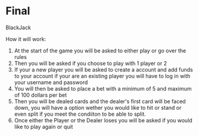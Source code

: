 # Final
BlackJack

How it will work:
1. At the start of the game you will be asked to either play or go over the rules
2. Then you will be asked if you choose to play with 1 player or 2
3. If your a new player you will be asked to create a account and add funds to your account if your are an existing player you will   have to log in with your username and password
4. You will then be asked to place a bet with a minimum of 5 and maximum of 100 dollars per bet
5. Then you will be dealed cards and the dealer's first card will be faced down, you will have a option wether you would like to hit or stand or even split if you meet the condiiton to be able to split.
6. Once either the Player or the Dealer loses you will be asked if you would like to play again or quit
